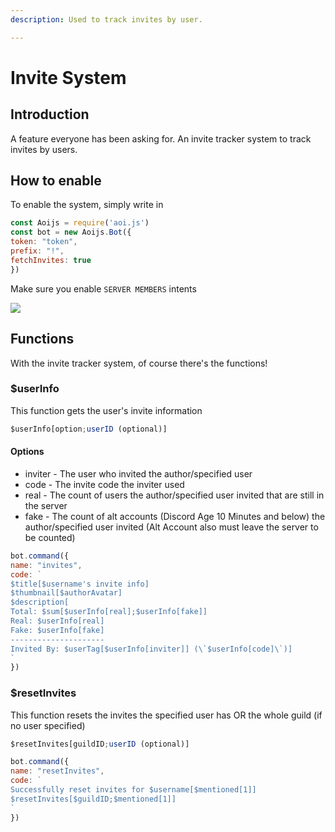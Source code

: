 ```yaml
---
description: Used to track invites by user.

---
```


# Invite System

## Introduction

A feature everyone has been asking for. An invite tracker system to track invites by users.

## How to enable

To enable the system, simply write in

```javascript
const Aoijs = require('aoi.js')
const bot = new Aoijs.Bot({
token: "token",
prefix: "!",
fetchInvites: true
})
```

Make sure you enable `SERVER MEMBERS` intents

![](<../../../.gitbook/assets/image (44).png>)

## Functions

With the invite tracker system, of course there's the functions!

### $userInfo

This function gets the user's invite information

```javascript
$userInfo[option;userID (optional)]
```

#### Options

* inviter - The user who invited the author/specified user
* code - The invite code the inviter used
* real - The count of users the author/specified user invited that are still in the server
* fake - The count of alt accounts (Discord Age 10 Minutes and below) the author/specified user invited (Alt Account also must leave the server to be counted)

```javascript
bot.command({
name: "invites",
code: `
$title[$username's invite info]
$thumbnail[$authorAvatar]
$description[
Total: $sum[$userInfo[real];$userInfo[fake]]
Real: $userInfo[real]
Fake: $userInfo[fake]
---------------------
Invited By: $userTag[$userInfo[inviter]] (\`$userInfo[code]\`)]
`
})
```

### $resetInvites

This function resets the invites the specified user has OR the whole guild (if no user specified)

```javascript
$resetInvites[guildID;userID (optional)]
```

```javascript
bot.command({
name: "resetInvites",
code: `
Successfully reset invites for $username[$mentioned[1]]
$resetInvites[$guildID;$mentioned[1]]
`
})
```
